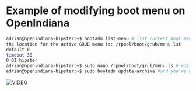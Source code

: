 # Example of modifying boot menu on OpenIndiana

``` Bash
adrian@openindiana-hipster:~$ bootadm list-menu # list current boot menu(roughly, and location of it)
the location for the active GRUB menu is: /rpool/boot/grub/menu.lst
default 0
timeout 30
0 OI hipster
adrian@openindiana-hipster:~$ sudo nano /rpool/boot/grub/menu.ls # edit the boot menu accordingly and save
adrian@openindiana-hipster:~$ sudo bootadm update-archive #and you're done, boot menu update!
```
[![VIDEO](http://img.youtube.com/vi/-jFyuEDVbRg/0.jpg)](https://www.youtube.com/watch?v=-jFyuEDVbRg)

